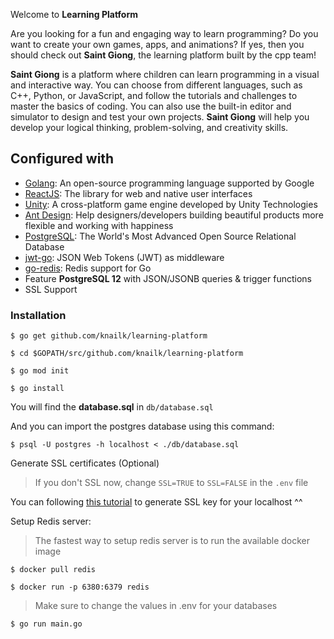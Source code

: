 Welcome to **Learning Platform**

Are you looking for a fun and engaging way to learn programming? Do you want to create your own games, apps, and animations? If yes, then you should check out **Saint Giong**, the learning platform built by the cpp team!

**Saint Giong** is a platform where children can learn programming in a visual and interactive way. You can choose from different languages, such as C++, Python, or JavaScript, and follow the tutorials and challenges to master the basics of coding. You can also use the built-in editor and simulator to design and test your own projects. **Saint Giong** will help you develop your logical thinking, problem-solving, and creativity skills.

## Configured with

- [Golang](https://go.dev/): An open-source programming language supported by Google
- [ReactJS](https://react.dev/): The library for web and native user interfaces
- [Unity](https://unity.com/): A cross-platform game engine developed by Unity Technologies
- [Ant Design](https://ant.design/): Help designers/developers building beautiful products more flexible and working with happiness
- [PostgreSQL](https://www.postgresql.org/): The World's Most Advanced Open Source Relational Database
- [jwt-go](https://github.com/golang-jwt/jwt): JSON Web Tokens (JWT) as middleware
- [go-redis](https://github.com/go-redis/redis): Redis support for Go
- Feature **PostgreSQL 12** with JSON/JSONB queries & trigger functions
- SSL Support

### Installation

```
$ go get github.com/knailk/learning-platform
```

```
$ cd $GOPATH/src/github.com/knailk/learning-platform
```

```
$ go mod init
```

```
$ go install
```

You will find the **database.sql** in `db/database.sql`

And you can import the postgres database using this command:

```
$ psql -U postgres -h localhost < ./db/database.sql
```

Generate SSL certificates (Optional)

> If you don't SSL now, change `SSL=TRUE` to `SSL=FALSE` in the `.env` file

You can following [this tutorial](https://www.section.io/engineering-education/how-to-get-ssl-https-for-localhost/) to generate SSL key for your localhost ^^

Setup Redis server:
> The fastest way to setup redis server is to run the available docker image
```
$ docker pull redis
```
```
$ docker run -p 6380:6379 redis
```
> Make sure to change the values in .env for your databases
```
$ go run main.go
```



